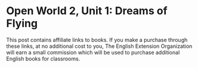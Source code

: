 

# Open World 2, Unit 1: Dreams of Flying
This post contains affiliate links to books. If you make a purchase through these links, at no additional cost to you, The English Extension Organization will earn a small commission which will be used to purchase additional English books for classrooms.
<!--stackedit_data:
eyJoaXN0b3J5IjpbLTE2NTU0NTc3MzZdfQ==
-->